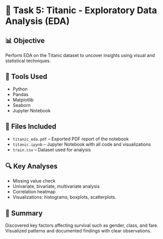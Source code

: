 # 🚢 Task 5: Titanic - Exploratory Data Analysis (EDA)

## 📊 Objective
Perform EDA on the Titanic dataset to uncover insights using visual and statistical techniques.

## 🧰 Tools Used
- Python
- Pandas
- Matplotlib
- Seaborn
- Jupyter Notebook

## 📁 Files Included
- `titanic_eda.pdf` – Exported PDF report of the notebook
- `titanic.ipynb` – Jupyter Notebook with all code and visualizations
- `train.csv` – Dataset used for analysis

## 🔍 Key Analyses
- Missing value check
- Univariate, bivariate, multivariate analysis
- Correlation heatmap
- Visualizations: histograms, boxplots, scatterplots.

## 📝 Summary
Discovered key factors affecting survival such as gender, class, and fare. Visualized patterns and documented findings with clear observations.

